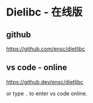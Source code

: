 # Dielibc - 在线版

## github
https://github.com/ensc/dietlibc

## vs code - online
https://github.dev/ensc/dietlibc

or type `.` to enter vs code online.
